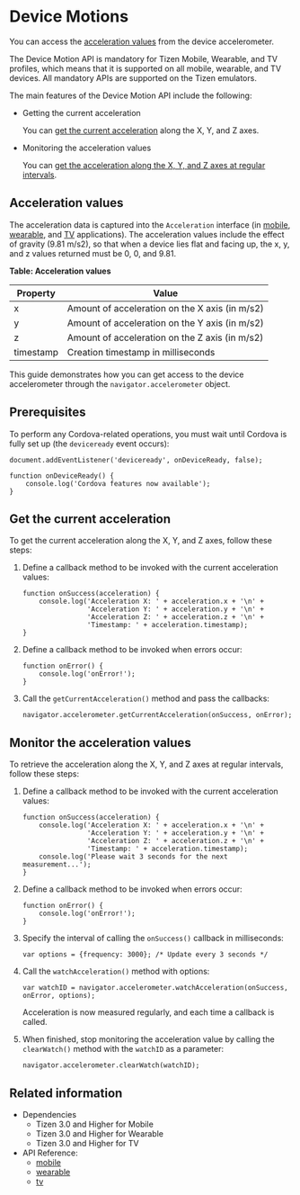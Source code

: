 # Device Motions

You can access the [acceleration values](#acceleration-values) from the device accelerometer.

The Device Motion API is mandatory for Tizen Mobile, Wearable, and TV profiles, which means that it is supported on all mobile, wearable, and TV devices. All mandatory APIs are supported on the Tizen emulators.

The main features of the Device Motion API include the following:

- Getting the current acceleration        

  You can [get the current acceleration](#getting-the-current-acceleration) along the X, Y, and Z axes.

- Monitoring the acceleration values        

  You can [get the acceleration along the X, Y, and Z axes at regular intervals](#monitoring-the-acceleration-values).

## Acceleration values

The acceleration data is captured into the `Acceleration` interface (in [mobile](../../api/latest/device_api/mobile/tizen/cordova/device-motion.html#Acceleration), [wearable](../../api/latest/device_api/wearable/tizen/cordova/device-motion.html#Acceleration), and [TV](../../api/latest/device_api/tv/tizen/cordova/device-motion.html#Acceleration) applications). The acceleration values include the effect of gravity (9.81 m/s2), so that when a device lies flat and facing up, the x, y, and z values returned must be 0, 0, and 9.81.

**Table: Acceleration values**

| Property  | Value                                    |
| --------- | ---------------------------------------- |
| x         | Amount of acceleration on the X axis (in m/s2) |
| y         | Amount of acceleration on the Y axis (in m/s2) |
| z         | Amount of acceleration on the Z axis (in m/s2) |
| timestamp | Creation timestamp in milliseconds       |

This guide demonstrates how you can get access to the device accelerometer through the `navigator.accelerometer` object.

## Prerequisites

To perform any Cordova-related operations, you must wait until Cordova is fully set up (the `deviceready` event occurs):

```
document.addEventListener('deviceready', onDeviceReady, false);

function onDeviceReady() {
    console.log('Cordova features now available');
}
```

## Get the current acceleration

To get the current acceleration along the X, Y, and Z axes, follow these steps:

1. Define a callback method to be invoked with the current acceleration values:

   ```
   function onSuccess(acceleration) {
       console.log('Acceleration X: ' + acceleration.x + '\n' +
                   'Acceleration Y: ' + acceleration.y + '\n' +
                   'Acceleration Z: ' + acceleration.z + '\n' +
                   'Timestamp: ' + acceleration.timestamp);
   }
   ```

2. Define a callback method to be invoked when errors occur:

   ```
   function onError() {
       console.log('onError!');
   }
   ```

3. Call the `getCurrentAcceleration()` method and pass the callbacks:

   ```
   navigator.accelerometer.getCurrentAcceleration(onSuccess, onError);
   ```

## Monitor the acceleration values

To retrieve the acceleration along the X, Y, and Z axes at regular intervals, follow these steps:

1. Define a callback method to be invoked with the current acceleration values:

   ```
   function onSuccess(acceleration) {
       console.log('Acceleration X: ' + acceleration.x + '\n' +
                   'Acceleration Y: ' + acceleration.y + '\n' +
                   'Acceleration Z: ' + acceleration.z + '\n' +
                   'Timestamp: ' + acceleration.timestamp);
       console.log('Please wait 3 seconds for the next measurement...');
   }
   ```

2. Define a callback method to be invoked when errors occur:

   ```
   function onError() {
       console.log('onError!');
   }
   ```

3. Specify the interval of calling the `onSuccess()` callback in milliseconds:

   ```
   var options = {frequency: 3000}; /* Update every 3 seconds */
   ```

4. Call the `watchAcceleration()` method with options:

   ```
   var watchID = navigator.accelerometer.watchAcceleration(onSuccess, onError, options);
   ```

   Acceleration is now measured regularly, and each time a callback is called.

5. When finished, stop monitoring the acceleration value by calling the `clearWatch()` method with the `watchID` as a parameter:

   ```
   navigator.accelerometer.clearWatch(watchID);
   ```


## Related information
* Dependencies   
   - Tizen 3.0 and Higher for Mobile
   - Tizen 3.0 and Higher for Wearable
   - Tizen 3.0 and Higher for TV
* API Reference:
  - [mobile](../../api/latest/device_api/mobile/tizen/cordova/device-motion.html)
  - [wearable](../../api/latest/device_api/wearable/tizen/cordova/device-motion.html)
  - [tv](../../api/latest/device_api/tv/tizen/cordova/device-motion.html)
